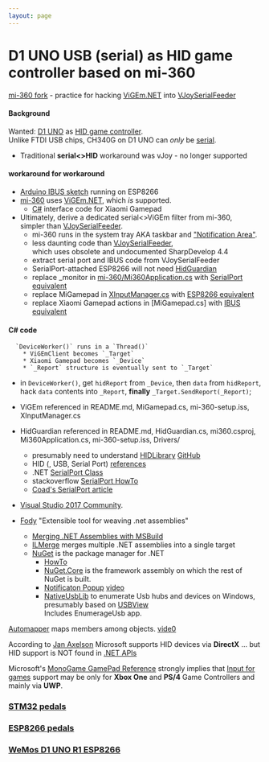 ```yaml
---
layout: page
---
```


# D1 UNO USB (serial) as HID game controller based on mi-360
[mi-360 fork](https://github.com/blekenbleu/mi-360) - practice for hacking [ViGEm.NET](https://github.com/ViGEm/ViGEm.NET) into [VJoySerialFeeder](https://github.com/Cleric-K/vJoySerialFeeder)  

#### Background
Wanted: [D1 UNO](ESPDuino) as [HID game controller](../pedals/ESP8266).  
Unlike FTDI USB chips, CH340G on D1 UNO can *only* be [serial](https://github.com/Microsoft/Windows-universal-samples/tree/master/Samples/CustomSerialDeviceAccess).
* Traditional __serial<>HID__ workaround was vJoy - no longer supported
#### workaround for workaround
* [Arduino IBUS sketch](https://github.com/Cleric-K/vJoySerialFeeder/tree/master/Arduino/Joystick) running on ESP8266
* [mi-360](https://github.com/blekenbleu/mi-360) uses [ViGEm.NET](https://github.com/ViGEm/ViGEm.NET), which *is* supported.
    * [C#](https://en.wikipedia.org/wiki/C_Sharp_(programming_language)) interface code for Xiaomi Gamepad
* Ultimately, derive a dedicated serial<>ViGEm filter from mi-360,  
    simpler than [VJoySerialFeeder](VJoySerialFeeder).
    * mi-360 runs in the system tray AKA taskbar and ["Notification Area"](https://www.howtogeek.com/75510/beginner-how-to-customize-and-tweak-your-system-tray-icons-in-windows-7/).
    * less daunting code than [VJoySerialFeeder](vJoySFinstall),  
      which uses obsolete and undocumented SharpDevelop 4.4
    * extract serial port and IBUS code from VJoySerialFeeder
    * SerialPort-attached ESP8266 will not need [HidGuardian](https://github.com/blekenbleu/mi-360/blob/master/Source/mi-360/HidGuardian.cs)
    * replace _monitor in [mi-360/Mi360Application.cs](https://github.com/blekenbleu/mi-360/blob/master/Source/mi-360/Mi360Application.cs)
      with [SerialPort equivalent](https://github.com/Microsoft/Windows-universal-samples/blob/master/Samples/CustomSerialDeviceAccess/cs/Scenario1_ConnectDisconnect.xaml.cs)
    * replace MiGamepad in [XInputManager.cs](https://github.com/blekenbleu/mi-360/blob/master/Source/mi-360/XInputManager.cs) with
  [ESP8266 equivalent](https://github.com/Microsoft/Windows-universal-samples/blob/master/Samples/CustomSerialDeviceAccess/cs/EventHandlerForDevice.cs)
    * replace Xiaomi Gamepad actions in [MiGamepad.cs] with [IBUS equivalent](https://github.com/Cleric-K/vJoySerialFeeder/blob/master/vJoySerialFeeder/SerialProtocols/IbusReader.cs)

#### C# code
      `DeviceWorker()` runs in a `Thread()`
        * ViGEmClient becomes `_Target`
        * Xiaomi Gamepad becomes `_Device`
        * `_Report` structure is eventually sent to `_Target`
* in `DeviceWorker()`, get `hidReport` from `_Device`, then `data` from `hidReport`,  
  hack `data` contents into `_Report`, __finally__ `_Target.SendReport(_Report)`;
* ViGEm referenced in README.md, MiGamepad.cs, mi-360-setup.iss, XInputManager.cs
* HidGuardian referenced in README.md, HidGuardian.cs, mi360.csproj,
      Mi360Application.cs, mi-360-setup.iss, Drivers/

    * presumably need to understand [HIDLibrary](https://www.nuget.org/packages/HidLibrary/) [GitHub](https://github.com/mikeobrien/HidLibrary)
    * HID (, USB, Serial Port) [references](http://janaxelson.com/hidpage.htm)  
    * .NET [SerialPort Class](https://docs.microsoft.com/en-us/dotnet/api/system.io.ports.serialport)
    * stackoverflow [SerialPort HowTo](https://stackoverflow.com/questions/1243070/how-to-read-and-write-from-the-serial-port)
    * [Coad's SerialPort article](https://blogs.msmvps.com/coad/2005/03/23/serialport-rs-232-serial-com-port-in-c-net/)

* [Visual Studio 2017 Community](https://visualstudio.microsoft.com/vs/community/).
* [Fody](https://github.com/Fody/Fody) "Extensible tool for weaving .net assemblies"
   * [Merging .NET Assemblies with MSBuild](https://peteris.rocks/blog/merging-net-assemblies-with-msbuild/)
   * [ILMerge](https://www.nuget.org/packages/ilmerge) merges multiple .NET assemblies into a single target
   * [NuGet](https://www.nuget.org/) is the package manager for .NET
       * [HowTo](https://docs.microsoft.com/en-us/nuget/quickstart/install-and-use-a-package-in-visual-studio)
       * [NuGet.Core](https://www.nuget.org/packages/NuGet.Core/) is the framework assembly on which the rest of NuGet is built.
       * [Notificaton Popup](https://www.nuget.org/packages/Tulpep.NotificationWindow/) [video](https://www.youtube.com/watch?v=CQowDMoTdNg)
       * [NativeUsbLib](https://github.com/DerekGn/NativeUsbLib) to enumerate Usb hubs and devices on Windows,  
         presumably based on [USBView](https://docs.microsoft.com/en-us/windows-hardware/drivers/debugger/usbview)  
          Includes EnumerageUsb app.   

[Automapper](http://docs.automapper.org/en/stable/index.html) maps members among objects.  [vide0](https://www.youtube.com/watch?v=7xQm0EH8S0o)

According to [Jan Axelson](http://janaxelson.com/hidpage.htm) Microsoft supports HID devices via **DirectX**
... but HID support is NOT found in [.NET APIs](
https://docs.microsoft.com/en-us/dotnet/api/index?view=netframework-4.7.2)

Microsoft's [MonoGame GamePad Reference](https://docs.microsoft.com/en-us/xamarin/graphics-games/monogame/input) strongly implies that [Input for games](https://docs.microsoft.com/en-us/windows/uwp/gaming/input-for-games) support may be only for **Xbox One** and **PS/4** Game Controllers and mainly via **UWP**.

### [STM32 pedals](pedals/STM32)
### [ESP8266 pedals](pedals/ESP8266) 
### [WeMos D1 UNO R1 ESP8266](ESPDuino)
